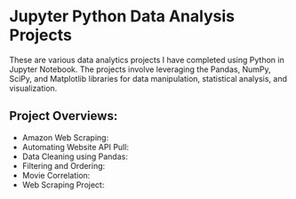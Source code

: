 # Jupyter Python Data Analysis Projects
These are various data analytics projects I have completed using Python in Jupyter Notebook. The projects involve leveraging the Pandas, NumPy, SciPy, and Matplotlib libraries for data manipulation, statistical analysis, and visualization.

## Project Overviews:
- Amazon Web Scraping:
- Automating Website API Pull:
- Data Cleaning using Pandas:
- Filtering and Ordering:
- Movie Correlation:
- Web Scraping Project:
